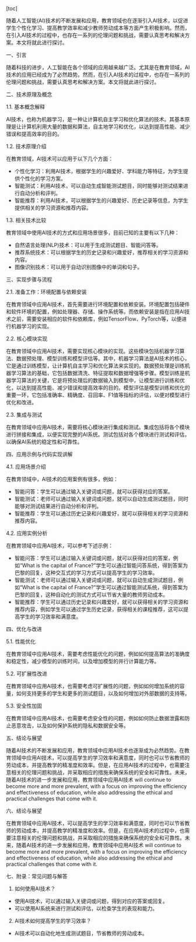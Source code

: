 
[toc]                    
                
                
随着人工智能(AI)技术的不断发展和应用，教育领域也在逐渐引入AI技术，以促进学生个性化学习、提高教学效率和减少教师劳动成本等方面产生积极影响。然而，在引入AI技术的过程中，也存在一系列的伦理问题和挑战，需要认真思考和解决方案。本文将就此进行探讨。

一、引言

随着科技的进步，人工智能在各个领域的应用越来越广泛。尤其是在教育领域，AI技术的应用已经成为了必然趋势。然而，在引入AI技术的过程中，也存在一系列的伦理问题和挑战，需要认真思考和解决方案。本文将就此进行探讨。

二、技术原理及概念

1.1. 基本概念解释

AI技术，也称为机器学习，是一种让计算机自主学习和优化算法的技术。其基本原理是让计算机利用大量的数据和算法，自主地学习和优化，以达到提高性能、减少错误和提高效率的目的。

1.2. 技术原理介绍

在教育领域，AI技术可以应用于以下几个方面：

- 个性化学习：利用AI技术，根据学生的兴趣爱好、学科能力等特征，为学生提供个性化的学习方案。
- 智能测试：利用AI技术，可以自动生成智能测试题目，同时能够对测试结果进行自动分析和评判。
- 智能推荐：利用AI技术，可以根据学生的兴趣爱好、历史记录等信息，为学生提供相关的学习资源和推荐内容。

1.3. 相关技术比较

教育领域中使用AI技术的方式和应用场景很多，目前已知的主要有以下几种：

- 自然语言处理(NLP)技术：可以用于生成测试题目、智能问答等。
- 推荐系统技术：可以根据学生的历史记录和兴趣爱好，推荐相关的学习资源和内容。
- 图像识别技术：可以用于自动识别图像中的单词和句子。

三、实现步骤与流程

2.1. 准备工作：环境配置与依赖安装

在教育领域中应用AI技术，首先需要进行环境配置和依赖安装。环境配置包括硬件和软件环境的配置，例如处理器、存储、操作系统等。而依赖安装是指在应用AI技术之前，需要安装相应的软件和依赖库，例如TensorFlow、PyTorch等，以便进行机器学习的实现。

2.2. 核心模块实现

在教育领域中应用AI技术，需要实现核心模块的实现。这些模块包括机器学习算法、数据预处理、模型训练和模型评估等。其中，机器学习算法是AI技术的核心，它是通过训练模型，让计算机自主学习和优化算法来实现的。数据预处理是训练机器学习算法的基础，它包括数据清洗、特征提取和数据增强等步骤。模型训练是机器学习算法的关键，它是将预处理后的数据输入到模型中，让模型进行训练和优化，以达到提高性能、减少错误和提高效率的目的。模型评估是模型训练和优化的重要一环，它包括准确率、精确度、召回率、F1值等指标的评估，以便对模型进行优化和改进。

2.3. 集成与测试

在教育领域中应用AI技术，需要将核心模块进行集成和测试。集成包括将各个模块进行拼接和集成，以便实现完整的AI系统。测试包括对各个模块进行测试和评估，以确保AI系统的稳定性和可靠性。

四、应用示例与代码实现讲解

4.1. 应用场景介绍

在教育领域中，AI技术的应用案例有很多，例如：

- 智能问答：学生可以通过输入关键词或问题，就可以获得对应的答案。
- 智能测试：老师可以通过输入关键词或问题，就可以自动生成测试题目，同时能够对测试结果进行自动分析和评判。
- 智能推荐：学生可以通过历史记录和兴趣爱好，就可以获得相关的学习资源和推荐内容。

4.2. 应用实例分析

在教育领域中应用AI技术，可以参考下述示例：

- 智能问答：学生可以通过输入关键词或问题，就可以获得对应的答案，例如“What is the capital of France?”学生可以通过智能问答系统，得到答案为巴黎的回复，这种交互式的学习方式可以提高学生的学习效率。
- 智能测试：老师可以通过输入关键词或问题，就可以自动生成测试题目，例如“What is the capital of France?”学生可以通过智能测试系统，得到答案为巴黎的回复，这种自动化的测试方式可以节省大量的教师劳动成本。
- 智能推荐：学生可以通过历史记录和兴趣爱好，就可以获得相关的学习资源和推荐内容，例如学生可以通过学生历史记录，获得相关的课程推荐，这可以提高学生的学习效率和满意度。

四、优化与改进

5.1. 性能优化

在教育领域中应用AI技术，需要考虑性能优化的问题，例如如何提高算法的准确度和稳定性，减少模型的训练时间，以及增加模型的并行计算能力等。

5.2. 可扩展性改进

在教育领域中应用AI技术，也需要考虑可扩展性的问题，例如如何增加系统的容量，如何支持更多的学生和更多的测试题目，以及如何增加对外部数据的支持等。

5.3. 安全性加固

在教育领域中应用AI技术，也需要考虑安全性的问题，例如如何防止数据泄露和防止恶意攻击，以及如何保护系统的隐私和数据安全等。

五、结论与展望

随着AI技术的不断发展和应用，教育领域中应用AI技术也逐渐成为必然趋势。在教育领域中应用AI技术，可以提高学生的学习效率和满意度，同时也可以节省教师的劳动成本，并提高教学的精准度和效率。但是，在应用AI技术的过程中，也需要注意相关的伦理问题和挑战，并采取相应的措施来确保系统的安全和可靠性。未来，随着AI技术的进一步发展和应用，教育领域中应用AI技术 will continue to become more and more prevalent, with a focus on improving the efficiency and effectiveness of education, while also addressing the ethical and practical challenges that come with it.

六、结论与展望

在教育领域中应用AI技术，可以提高学生的学习效率和满意度，同时也可以节省教师的劳动成本，并提高教学的精准度和效率。但是，在应用AI技术的过程中，也需要注意相关的伦理问题和挑战，并采取相应的措施来确保系统的安全和可靠性。未来，随着AI技术的进一步发展和应用，教育领域中应用AI技术 will continue to become more and more prevalent, with a focus on improving the efficiency and effectiveness of education, while also addressing the ethical and practical challenges that come with it.

七、附录：常见问题与解答

1. 如何使用AI技术？

- 使用AI技术，可以通过输入关键词或问题，得到对应的答案或回复。
- 可以使用AI系统来进行测试和评估，以检查学生的表现和能力。

2. AI技术如何提高学生的学习效率？

- AI技术可以自动化地生成测试题目，节省教师的劳动成本。

